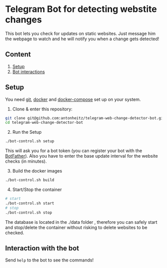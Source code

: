 # Telegram Bot for detecting webstite changes

This bot lets you check for updates on static websites. Just message him the webpage to watch and he will notify you when a change gets detected!

## Content

1. [Setup](#setup)
2. [Bot interactions](#interaction-with-the-bot)

## Setup

You need [git](https://git-scm.com/book/en/v2/Getting-Started-Installing-Git), [docker](https://docs.docker.com/get-docker/) and [docker-compose](https://docs.docker.com/compose/install/) set up on your system.

1. Clone & enter this repository:

```bash
git clone git@github.com:antonheitz/telegram-web-change-detector-bot.git
cd telegram-web-change-detector-bot
```

2. Run the Setup

```bash 
./bot-control.sh setup
```

This will ask you for a bot token (you can register your bot with the [BotFather](https://t.me/botfather)). Also you have to enter the base update interval for the website checks (in minutes).

3. Build the docker images

```bash
./bot-control.sh build
```

4. Start/Stop the container

```bash
# start
./bot-control.sh start
# stop
./bot-control.sh stop
```

The database is located in the ./data folder , therefore you can safely start and stop/delete the container without risking to delete websites to be checked.

## Interaction with the bot

Send `help` to the bot to see the commands!
